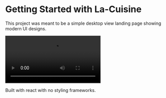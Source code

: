  <h1>Getting Started with La-Cuisine</h1>

<p>This project was meant to be a simple desktop view landing page showing modern UI designs.</p>
<video controls autoplay>
  <source src="./bandicam 2022-03-07 13-37-45-356.mp4" type="video/mp4">
</video>

<p> Built with react with no styling frameworks.</p>
